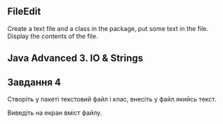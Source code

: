 ## FileEdit
Create a text file and a class in the package, put some text in the file. Display the contents of the file.
## Java Advanced  3. IO & Strings

## Завдання 4
Створіть у пакеті текстовий файл і клас, внесіть у файл якийсь текст.

Виведіть на екран вміст файлу.
